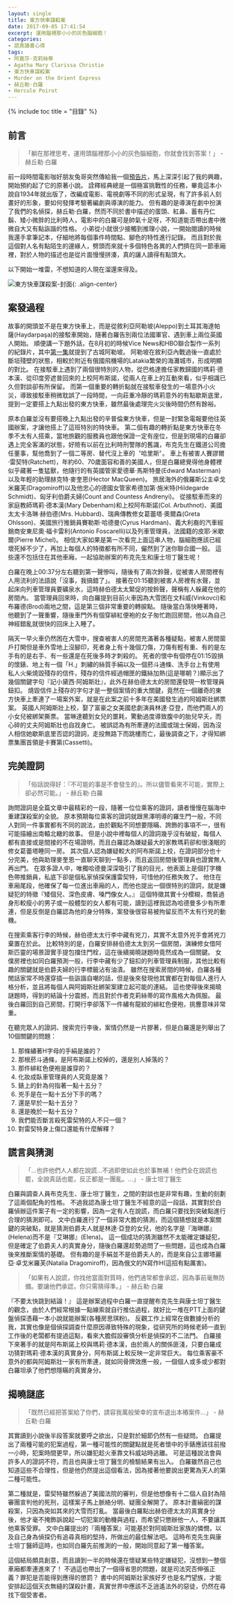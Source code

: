 ```yaml
---
layout: single
title: 東方快車謀殺案
date: 2017-09-05 17:41:54
excerpt: 運用腦裡那小小的灰色腦細胞！
categories:
- 認真讀書心得
tags:
- 阿嘉莎·克莉絲蒂
- Agatha Mary Clarissa Christie
- 東方快車謀殺案
- Murder on the Orient Express
- 赫丘勒·白羅
- Hercule Poirot
---
```


{% include toc title = "目錄" %}

## 前言
> 「躺在那裡思考，運用頭腦裡那小小的灰色腦細胞，你就會找到答案！」 - 赫丘勒·白羅

前一段時間電影咖好朋友兔哥突然傳給我一個[預告片](https://www.youtube.com/watch?v=Mq4m3yAoW8E)，馬上深深引起了我的興趣，開始預約起了它的原著小說。
詮釋經典總是一個極富挑戰性的任務，畢竟這本小說自1934年就出版了，改編成電影、電視劇等不同的形式呈現，有了許多前人刻畫好的形象，要如何發揮考驗著編劇與導演的能力。
但有趣的是導演在劇中扮演了我們的名偵探，赫丘勒·白羅，然而不同於書中描述的蛋頭、紅鼻、蓄有丹仁鬍、矮小微胖的比利時人，電影中的白羅可是帥氣十足呀，不知道能否帶出書中微微自大又有點詼諧的性格。
小弟從小就很少接觸到推理小說，一開始閱讀的時候我還手拿筆記本，仔細地將每個事件時間點、腳色的特性進行記錄。
而且對於我這個對人名有點陌生的邊緣人，劈頭而來就十多個特色各異的人們擠在同一節車廂裡，對於人物的描述也是從片面慢慢拼湊，真的讓人讀得有點頭大。

以下開始一堆雷，不想知道的人現在溜還來得及。

![東方快車謀殺案-封面](/assets/images/album/日誌用圖/DSC_0013.jpg){: .align-center}

## 案發過程

故事的開頭並不是在東方快車上，而是從敘利亞阿勒坡(Aleppo)到土耳其海達帕薩(Haydarpaşa)的接駁車開始，隨著白羅告別兩位法國軍官、遇到車上兩位英國人開始。
順便講一下題外話，在8月初的時候Vice News和HBO聯合製作一系列的紀錄片，其中[第一集](https://www.youtube.com/watch?v=y20Tx2eCw28&t=2663s)就提到了古城阿勒坡。
阿勒坡在敘利亞內戰過後一直處於斷垣殘壁的狀態，相較於附近有俄國飛機場的Latakia繁榮的海灘城市，形成明顯的對比。
在接駁車上遇到了兩個很特別的人物，從巴格達擔任家教歸國的瑪莉·德本漢、從印度旁遮普回來的上校阿布斯諾，從兩人在車上的互動來看，似乎相識已久但對談卻有所保留。
而第一個重要的轉折點就在接駁車發生的一場意外小火災，導致接駁車稍微耽誤了一段時間，一向莊重冷靜的瑪莉意外的有點歇斯底里，提到一定要搭上九點出發的東方快車，雖然最後處理完火災後時間仍然有餘裕。

原本白羅並沒有要搭晚上九點出發的辛普倫東方快車，但是一封緊急電報要他往英國辦案，才讓他搭上了這班特別的特快車。
第二個有趣的轉折點是東方快車在冬季不太有人搭乘，當地旅觀的服務員也跟他保證一定有座位，但是到現場的白羅卻遇上完全客滿的狀態，好險有以前在比利時刑警隊的舊識，布克先生在鐵道公司擔任董事，幫他喬到了一個二等房、替代沒上車的〝哈里斯〞。
車上有被害人賽謬爾·雷契特(Ratchett)，年約60、70歲面容和善的美國人，但是白羅總覺得他身體裡似乎藏著一隻猛獸，他隨行的有英國管家愛德華·馬斯特曼(Edward Masterman)以及年輕的助理赫克特·麥奎恩(Hector MacQueen)。
旅居海外的俄羅斯公主卓戈米羅芙(Dragomiroff)以及他忠心的德國女管家希德加第·施米特(Hildegarde Schmidt)、匈牙利伯爵夫婦(Count and Countess Andrenyi)。
從接駁車而來的家庭教師瑪莉·德本漢(Mary Debenham)和上校阿布斯諾(Col. Arbuthnot)、美國太太卡洛琳·赫伯德(Mrs. Hubbard)、瑞典傳教修女葛蕾塔·奧爾森(Greta Ohlsson)、美國旅行推銷員賽勒斯·哈德曼(Cyrus Hardman)、義大利裔的汽車經銷商安東尼奧·福卡雷利(Antonio Foscarelli)以及列車管理員，法國籍的皮耶·米歇爾(Pierre Michel)。
相信大家如果是第一次看完上面這串人物，腦細胞應該已經壞死掉不少了，再加上每個人的特徵都有所不同，儼然到了迷你聯合國一般。
這些還不包括住在其他車廂，一起協助辦案的布克先生和康士坦丁醫生呢！

白羅在晚上00:37分左右聽到第一聲慘叫，隨後有了兩次鈴聲，從被害人房間裡有人用流利的法語說「沒事，我搞錯了」。
接著在01:15聽到被害人房裡有水聲，並起床向列車管理員要礦泉水，這時赫伯德太太緊促的按鈴聲，聲稱有人躲藏在他的房間內。
當管理員回來時，向白羅提到目前火車因為大雪困在文科威(Vinkovci)和布羅德(Brod)兩地之間，這是第三個非常重要的轉捩點。
隨後當白落快睡著時，他聽到了一聲重響，隨後車門外有個穿緋紅便袍的女子匆忙跑回房間，他以為自己神經錯亂就很快的回床上入睡了。

隔天一早火車仍然困在大雪中，搜查被害人的房間充滿著各種疑點，被害人房間窗戶打開但是車外雪地上沒腳印，死者身上有十幾個刀傷，刀傷有輕有重、有的是左手有的是右手、有一些還是在死後多時才刺殺的。
死者的懷中有個停在01:15毀損的懷錶、地上有一個「H.」刺繡的絲質手絹以及一個菸斗通條、洗手台上有使用私人火柴燒毀殘存的信件，殘存的信件經過帽匣的鐵絲加熱(這是哪朝？)顯示出了幾個關鍵字句『記小黛西·阿姆斯壯』，此外在赫伯德太太的房間還發現一枚管理員鈕扣。
燒毀信件上殘存的字句才是一整個案情的重大關鍵，竟然在一個離奇的東方快車上牽連了一場案外案，就是在此案之前十多年在美國發生過的阿姆斯壯綁票案。
英國人阿姆斯壯上校，娶了富豪之女美國悲劇演員林達·亞登，而他們兩人的小女兒被綁架撕票。
當琳達聽到女兒的噩耗，驚動過度導致腹中的胎兒早夭，而心碎的丈夫阿姆斯壯也自戕身亡。
被誤認為有所牽連的法國或瑞士保姆，因為沒人相信她歇斯底里否認的證詞，走投無路下而跳樓而亡，最後調查之下，才得知綁票集團首領是卡賽第(Cassetti)。

## 完美證詞

> 「俗話說得好：『不可能的事是不會發生的』。所以儘管看來不可能，實際上卻必然可能。」 - 赫丘勒·白羅

詢問證詞是全篇文章中最精彩的一段，隨著一位位乘客的證詞，讀者慢慢在腦海中重建謀殺案的全貌。
原本預期每位乘客的證詞就跟黑澤明導的羅生門一般，不同人對同一件事實都有不同的說法，由於觀點不同想要隱瞞、誇飾的事項不一，很有可能描繪出南轅北轍的故事。
但是小說中裡每個人的證詞幾乎沒有破綻，每個人都有直接或是間接的不在場證明，而且白羅認為嫌疑最大的家教瑪莉卻和很淺眠的修女葛蕾塔睡同一房。
其次個人認為嫌疑較大的阿布斯諾上校，在證詞部分也十分完美，他與助理麥奎恩一直聊天聊到一點多，而且返回房間後管理員也證實無人再出門。
在眾多證人中，唯獨哈德曼深深吸引了我的目光，他表面上是個打字機色帶推銷員，私底下卻是個私家偵探保護雷契特，可惜他的任務失敗了。
他住在車廂尾段，他確保了每一位進出車廂的人，而他也提出一個很特別的證詞，就是嫌疑犯的特徵『矮個兒、深色皮膚、嗓門像女人。』
這個特徵其實十分模糊，喬裝過身形較瘦小的男子或一般體型的女人都有可能，讀到這裡我認為哈德曼多少有所牽連，但是反倒是白羅認為他的身分特殊，案發後很容易被拘留反而不太有行兇的動機。

在搜索乘客行李的時候，赫伯德太太行李中藏有兇刀，其實不太意外兇手會將兇刀棄置在於此。
比較特別的是，白羅安排赫伯德太太到另一個房間，演練修女借阿斯匹靈的場景證實手提包擋住門栓，這在後續揭曉謎題時竟然成為一個關鍵。
女僕房裡也如同白羅預測一般，行李中藏有少了鈕扣的列車管理員制服，其他比較有趣的關鍵就是伯爵夫婦的行李標籤沾有油漬。
雖然在搜索房間的時候，白羅各種閒話家常不時還穿插一些詼諧自嘲的話，但是後來發現他其實都在對每個人進行人格分析，並且將每個人與阿姆斯壯綁架案建立起可能的連結。
這也使得後來揭曉謎題時，得到的結論十分震撼，而且對於作者克莉絲蒂的寫作風格大為佩服。
最後白羅回到自己房間，打開行李卻落下一件繡有龍紋的緋紅色便袍，挑釁意味非常重。

在聽完眾人的證詞、搜索完行李後，案情仍然是一片膠著，但是白羅還是列舉出了10個關鍵的問題：
1. 那條繡著H字母的手絹是誰的？
2. 那根菸斗通條，是阿布斯諾上校掉的，還是別人掉落的？
3. 那件緋紅色便袍是誰穿的？
4. 化妝成臥車管理員的人究竟是誰？
5. 錶上的針為何指著一點十五分？
6. 兇手是在一點十五分下手的嗎？
7. 還是早於一點十五分？
8. 還是晚於一點十五分？
9. 我們能否斷言殺死雷契特的人不只一個？
10. 對雷契特身上傷口還能有什麼解釋？

## 謊言與猜測
> 「...也許他們人人都在說謊...不過即使如此也於事無補！他們全在說謊也罷，全說真話也罷，反正都是一團亂。...」 - 康士坦丁醫生

白羅與調查人員布克先生、康士坦丁醫生，之間的對談也是非常有趣，生動的刻劃了這兩個配角的性格。
不過我認為康士坦丁醫生不經意的這一段話，其實對於白羅偵辦這件案子有一定的影響，因為一定有人在說謊，而白羅只要找到突破點進行合理的猜測即可。
文中白羅進行了一個非常大膽的猜測，而這個猜想就是本案關鍵的突破點，就是猜測伯爵夫人就是林達·亞登的女兒，他的名字是『海琳娜』(Helena)而不是『艾琳娜』(Elena)。
這一個成功的猜測雖然不太能確定嫌疑犯，但是確定了伯爵夫人的真實身分，隨後白羅還趁勢追問了一些問題，這也成為白羅後來推斷案情的基礎。
但有趣的是手絹並不是伯爵夫人的，而是來自公主娜塔麗亞·卓戈米羅芙(Natalia Dragomiroff)，因為俄文的N寫作H(這招有點厲害)。

> 「如果有人說謊，你找他當面對質時，他們通常都會承認，因為事前毫無防備。要讓他們承認，你只需猜得準。」 - 赫丘勒·白羅

『不要太快跳到結論！』
這是辦案過程中白羅一直提醒布克先生與康士坦丁醫生的觀念，由於人們經常根據一點線索就自行推估過程，就好比一堆在PTT上面的鍵盤偵探憑藉一本小說就能辦案(各種房思琪粉)。
反觀工作上經常在做數據分析的我，其實也像是個偵探調查什麼原因導致特殊的現象，從研究所的時候老師一直到工作後的老闆都有提過這點，看來大膽假設審慎分析是偵探的不二法門。
白羅接下來著手的就是阿布斯諾上校與瑪莉·德本漢，由於兩人的關係匪淺，只要白羅成功猜對瑪莉·德本漢的真實身分，阿布斯諾上較反映一定非常巨大。
每位乘客豪不意外的都與阿姆斯壯一家有所牽連，就如同骨牌效應一般，一個個人或多或少都對白羅坦承了他們想隱瞞的真實身分。

## 揭曉謎底

> 「既然已經把答案給了你們，請容我萬般榮幸的宣布退出本樁案件...」 - 赫丘勒·白羅

其實讀到小說後半段答案就要呼之欲出，只是對於細節仍然有一些疑問。
白羅提出了兩種可能的犯案過程，第一種可能性的關鍵點就是死者懷中的手錶應該往前撥一小時，犯案時間更早，所以嫌犯趁火車靠文科威站時逃離。
可是這種說法會與許多人的證詞不符，而且也與康士坦丁醫生的檢驗結果有出入。
白羅雖然自己也知道這些不合理性，但是他仍然提出這個看法，因為接著他要說出更驚為天人的第二種可能性。

第二種就是，雷契特雖然躲過了美國法院的審判，但是他想像有十二個人自封為陪審團宣判他的死刑，這樣案子馬上脈絡分明、疑團全解開了。
原本計畫縝密的謀殺案，只因為突如其來的大雪而打亂。
當最後白羅點出赫伯德太太的真實身分後，他才毫不掩飾訴說起一切犯案的動機與過程，而希望只懲辦他一人，不要讓其他乘客受罪。
文中白羅提出的『兩種答案』可能基於對阿姆斯壯家族的憐憫，以及自己身為偵探仍有追尋真相的堅持，所做出的最佳解法吧。
這時布克先生與康士坦丁醫師這時，也如同白羅先前推測的一般，開始同意起了第一種答案。

這個結局頗具創意，而且讀到一半的時候還在懷疑某些特定嫌疑犯，沒想到一整個車廂都牽連進來了！
不過這也帶出了一個得省思的問題，就是司法究否伸張正義？罪犯是否能得到應得的懲罰？
書中的阿姆斯壯家族好歹也是名門望族，才能安排起這個天衣無縫的謀殺計畫，真實世界中應該不乏逍遙法外的惡徒，仍然在尋找下個受害者。
